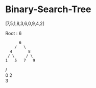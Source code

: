 # Binary-Search-Tree

[7,5,1,8,3,6,0,9,4,2]

Root : 6

          6
        /   \
      4       8
     / \     / \
    1   5   7   9
   / \
  0   2
       \
        3
